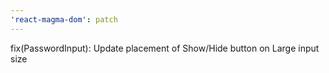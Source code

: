 ```yaml
---
'react-magma-dom': patch
---
```


fix(PasswordInput): Update placement of Show/Hide button on Large input size
